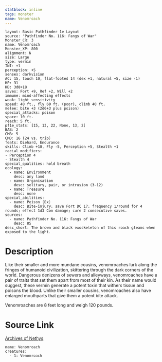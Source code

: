 ```yaml
---
statblock: inline
tags: monster
name: Venomroach
---
```

```statblock
layout: Basic Pathfinder 1e Layout
source: "Pathfinder No. 116: Fangs of War"
Monster_CR: 3
name: Venomroach
Monster_XP: 800
alignment: N
size: Large
type: vermin
INI: +1
perception: +5
senses: darkvision
AC: 15, touch 10, flat-footed 14 (dex +1, natural +5, size -1)
HP: 31
HD: 3d8+18
saves: Fort +9, Ref +2, Will +2
immune: mind-affecting effects
weak: light sensitivity
speed: 40 ft., fly 60 ft. (poor), climb 40 ft.
melee: bite +3 (2d6+3 plus poison)
special_attacks: poison
space: 10 ft.
reach: 5 ft.
pf1e_stats: [15, 13, 22, None, 13, 2]
BAB: 2
CMB: 5
CMD: 16 (24 vs. trip)
feats: Diehard, Endurance
skills: Climb +10, Fly -5, Perception +5, Stealth +1
racial_modifiers:
- Perception 4
- Stealth 4
special_qualities: hold breath
ecology:
  - name: Environment
    desc: any land
  - name: Organisation
    desc: solitary, pair, or intrusion (3-12)
  - name: Treasure
    desc: none
special_abilities:
  - name: Poison (Ex)
    desc: Bite-injury; save Fort DC 17; frequency 1/round for 4 rounds; effect 1d3 Con damage; cure 2 consecutive saves.
sources:
  - name: Pathfinder No. 116: Fangs of War
    desc: 85
desc_short: The brown and black exoskeleton of this roach gleams when exposed to the light.
```
# Description
Like their smaller and more mundane cousins, venomroaches lurk along the fringes of humanoid civilization, skittering through the dark corners of the world. Dangerous denizens of sewers and alleyways, venomroaches have a pair of traits that set them apart from most of their kin. As their name would suggest, these vermin generate a potent toxin that withers tissue and poisons the blood. Unlike their smaller cousins, venomroaches also have enlarged mouthparts that give them a potent bite attack.

Venomroaches are 8 feet long and weigh 120 pounds.
# Source Link
[Archives of Nethys](https://aonprd.com/MonsterDisplay.aspx?ItemName=Venomroach)
```encounter-table
name: Venomroach
creatures:
  - 1: Venomroach
```
